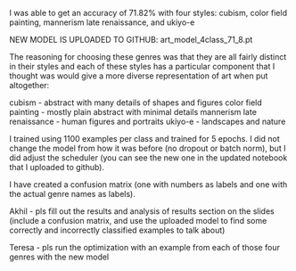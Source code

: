 I was able to get an accuracy of 71.82% with four styles: cubism, color field painting, mannerism late renaissance, and ukiyo-e

NEW MODEL IS UPLOADED TO GITHUB: art_model_4class_71_8.pt 

The reasoning for choosing these genres was that they are all fairly distinct in their styles and each of these styles has a particular component that I thought was would give a more diverse representation of art when put altogether: 

cubism - abstract with many details of shapes and figures
color field painting - mostly plain abstract with minimal details
mannerism late renaissance - human figures and portraits
ukiyo-e - landscapes and nature

I trained using 1100 examples per class and trained for 5 epochs. I did not change the model from how it was before (no dropout or batch norm), but I did adjust the scheduler (you can see the new one in the updated notebook that I uploaded to github).

I have created a confusion matrix (one with numbers as labels and one with the actual genre names as labels). 

Akhil - pls fill out the results and analysis of results section on the slides (include a confusion matrix, and use the uploaded model to find some correctly and incorrectly classified examples to talk about)

Teresa - pls run the optimization with an example from each of those four genres with the new model